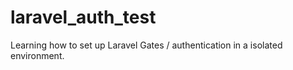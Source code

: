 # laravel_auth_test
Learning how to set up Laravel Gates / authentication in a isolated environment.
